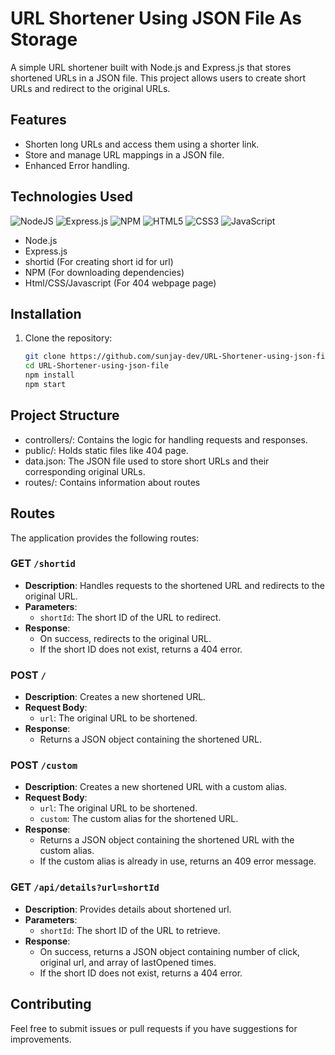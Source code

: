 # URL Shortener Using JSON File As Storage

A simple URL shortener built with Node.js and Express.js that stores shortened URLs in a JSON file. This project allows users to create short URLs and redirect to the original URLs.

## Features

- Shorten long URLs and access them using a shorter link.
- Store and manage URL mappings in a JSON file.
- Enhanced Error handling.

## Technologies Used
![NodeJS](https://img.shields.io/badge/node.js-6DA55F?style=for-the-badge&logo=node.js&logoColor=white) ![Express.js](https://img.shields.io/badge/express.js-%23404d59.svg?style=for-the-badge&logo=express&logoColor=%2361DAFB) ![NPM](https://img.shields.io/badge/NPM-%23CB3837.svg?style=for-the-badge&logo=npm&logoColor=white) ![HTML5](https://img.shields.io/badge/html5-%23E34F26.svg?style=for-the-badge&logo=html5&logoColor=white) ![CSS3](https://img.shields.io/badge/css3-%231572B6.svg?style=for-the-badge&logo=css3&logoColor=white) ![JavaScript](https://img.shields.io/badge/javascript-%23323330.svg?style=for-the-badge&logo=javascript&logoColor=%23F7DF1E)
- Node.js
- Express.js
- shortid (For creating short id for url)
- NPM (For downloading dependencies)
- Html/CSS/Javascript (For 404 webpage page)

## Installation

1. Clone the repository:

   ```bash
   git clone https://github.com/sunjay-dev/URL-Shortener-using-json-file/
   cd URL-Shortener-using-json-file
   npm install
   npm start

## Project Structure
- controllers/: Contains the logic for handling requests and responses.
- public/: Holds static files like 404 page.
- data.json: The JSON file used to store short URLs and their corresponding original URLs.
- routes/: Contains information about routes

## Routes

The application provides the following routes:

### GET `/shortid`
- **Description**: Handles requests to the shortened URL and redirects to the original URL.
- **Parameters**:
  - `shortId`: The short ID of the URL to redirect.
- **Response**:
  - On success, redirects to the original URL.
  - If the short ID does not exist, returns a 404 error.
  
### POST `/`
- **Description**: Creates a new shortened URL.
- **Request Body**:
  - `url`: The original URL to be shortened.
- **Response**:
  - Returns a JSON object containing the shortened URL.

### POST `/custom`
- **Description**: Creates a new shortened URL with a custom alias.
- **Request Body**:
  - `url`: The original URL to be shortened.
  - `custom`: The custom alias for the shortened URL.
- **Response**:
  - Returns a JSON object containing the shortened URL with the custom alias.
  - If the custom alias is already in use, returns an 409 error message.

### GET `/api/details?url=shortId`
- **Description**: Provides details about shortened url.
- **Parameters**:
  - `shortId`: The short ID of the URL to retrieve.
- **Response**:
  - On success, returns a JSON object containing number of click, original url, and array of lastOpened times.
  - If the short ID does not exist, returns a 404 error.




## Contributing
Feel free to submit issues or pull requests if you have suggestions for improvements.
